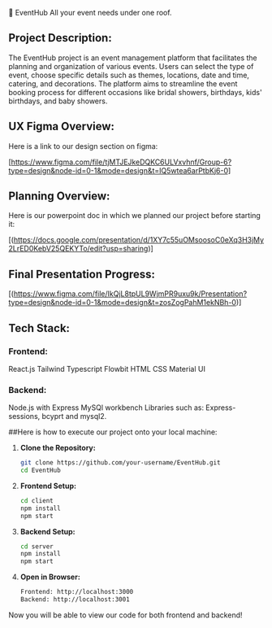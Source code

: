 🎉 EventHub
All your event needs under one roof.

## Project Description:
The EventHub project is an event management platform that facilitates the planning and organization of various events. Users can select the type of event, choose specific details such as themes, locations, date and time, catering, and decorations. The platform aims to streamline the event booking process for different occasions like bridal showers, birthdays, kids' birthdays, and baby showers.

## UX Figma Overview:
Here is a link to our design section on figma:

[https://www.figma.com/file/tjMTJEJkeDQKC6ULVxvhnf/Group-6?type=design&node-id=0-1&mode=design&t=IQ5wtea6arPtbKj6-0]

## Planning Overview:
Here is our powerpoint doc in which we planned our project before starting it:

[(https://docs.google.com/presentation/d/1XY7c55uOMsoosoC0eXq3H3jMy2LrED0KebV25QEKYTo/edit?usp=sharing)]

## Final Presentation Progress:
[(https://www.figma.com/file/IkQjL8tpUL9WjmPR9uxu9k/Presentation?type=design&node-id=0-1&mode=design&t=zosZogPahM1ekNBh-0)]

## Tech Stack:
### Frontend:
React.js
Tailwind
Typescript
Flowbit
HTML
CSS
Material UI

### Backend:
Node.js with Express
MySQl workbench
Libraries such as: Express-sessions, bcyprt and mysql2.

##Here is how to execute our project onto your local machine:
1. **Clone the Repository:**
   ```bash
   git clone https://github.com/your-username/EventHub.git
   cd EventHub

2. **Frontend Setup:**
   ```bash
   cd client
   npm install
   npm start

4. **Backend Setup:**
   ```bash
   cd server
   npm install
   npm start

6. **Open in Browser:**
   ```bash
   Frontend: http://localhost:3000
   Backend: http://localhost:3001
   
Now you will be able to view our code for both frontend and backend! 
